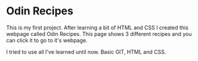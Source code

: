 # Odin Recipes

This is my first project. After learning a bit of HTML and CSS I created this webpage called Odin Recipes. This page shows 3 different recipes and you can click it to go to it's webpage.

I tried to use all I've learned until now. Basic GIT, HTML and CSS. 
